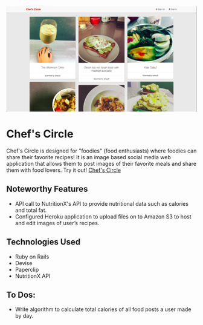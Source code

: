 ![alt tag](/cc.png)
# Chef's Circle
Chef's Circle is designed for "foodies" (food enthusiasts) where foodies can share their favorite recipes! It is an image based social media web application that allows them to post images of their favorite meals and share them with food lovers. Try it out! [Chef's Circle](https://secure-reaches-71746.herokuapp.com/ "Chef's Circle")

## Noteworthy Features
* API call to NutritionX's API to provide nutritional data such as calories and total fat.
* Configured Heroku application to upload files on to Amazon S3 to host and edit images of user’s recipes.

## Technologies Used
* Ruby on Rails
* Devise
* Paperclip
* NutritionX API

## To Dos:
* Write algorithm to calculate total calories of all food posts a user made by day.

